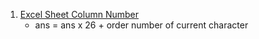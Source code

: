 1. [Excel Sheet Column Number](https://leetcode.com/problems/excel-sheet-column-number/)
    - ans = ans x 26 + order number of current character
